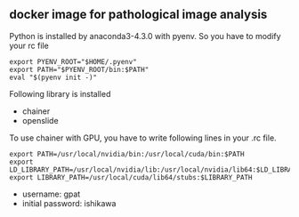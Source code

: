 
## docker image for pathological image analysis

Python is installed by anaconda3-4.3.0 with pyenv.
So you have to modify your rc file
```
export PYENV_ROOT="$HOME/.pyenv"
export PATH="$PYENV_ROOT/bin:$PATH"
eval "$(pyenv init -)"
```

Following library is installed
- chainer
- openslide

To use chainer with GPU, you have to write following lines in your .rc file.

```
export PATH=/usr/local/nvidia/bin:/usr/local/cuda/bin:$PATH
export LD_LIBRARY_PATH=/usr/local/nvidia/lib:/usr/local/nvidia/lib64:$LD_LIBRARY_PATH
export LIBRARY_PATH=/usr/local/cuda/lib64/stubs:$LIBRARY_PATH
```


- username: gpat
- initial password: ishikawa

